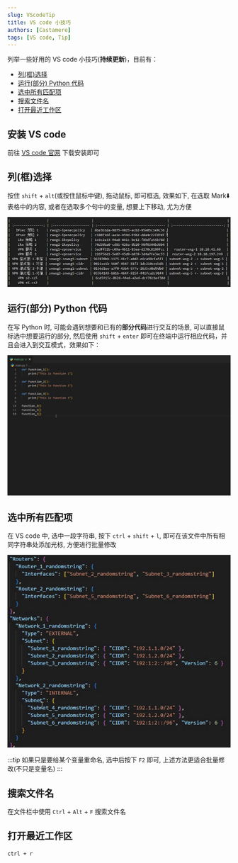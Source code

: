 ```yaml
---
slug: VScodeTip
title: VS code 小技巧
authors: [Castamere]
tags: [VS code, Tip]
---
```


列举一些好用的 VS code 小技巧(**持续更新**)，目前有：

- [列(框)选择](/blog/VScodeTip#列框选择)
- [运行(部分) Python 代码](/blog/VScodeTip#运行部分-python-代码)
- [选中所有匹配项](/blog/VScodeTip#选中所有匹配项)
- [搜索文件名](/blog/VScodeTip#搜索文件名)
- [打开最近工作区](/blog/VScodeTip#选中所有匹配项)

<!--truncate-->

## 安装 VS code

前往 [VS code 官网] 下载安装即可

## 列(框)选择

按住 `shift` + `alt`(或按住鼠标中键), 拖动鼠标, 即可框选, 效果如下, 在选取 Mark:arrow_down: 表格中的内容, 或者在选取多个句中的变量, 想要上下移动, 尤为方便

![Grid Select](./image/gridselect.gif)

## 运行(部分) Python 代码

在写 Python 时, 可能会遇到想要和已有的**部分代码**进行交互的场景, 可以直接鼠标选中想要运行的部分, 然后使用 `shift` + `enter` 即可在终端中运行相应代码，并且会进入到交互模式，效果如下：

![Run Python](./image/runpython.gif)

## 选中所有匹配项

在 VS code 中, 选中一段字符串, 按下 `ctrl` + `shift` + `l`, 即可在该文件中所有相同字符串处添加光标, 方便进行批量修改

![Multi Select](./image/multiselect.gif)

:::tip
如果只是要给某个变量重命名, 选中后按下 `F2` 即可, 上述方法更适合批量修改(不只是变量名)
:::

## 搜索文件名

在文件栏中使用 `Ctrl` + `Alt` + `F` 搜索文件名

[VS code 官网]: https://code.visualstudio.com/

## 打开最近工作区  

```cmd
ctrl + r
```